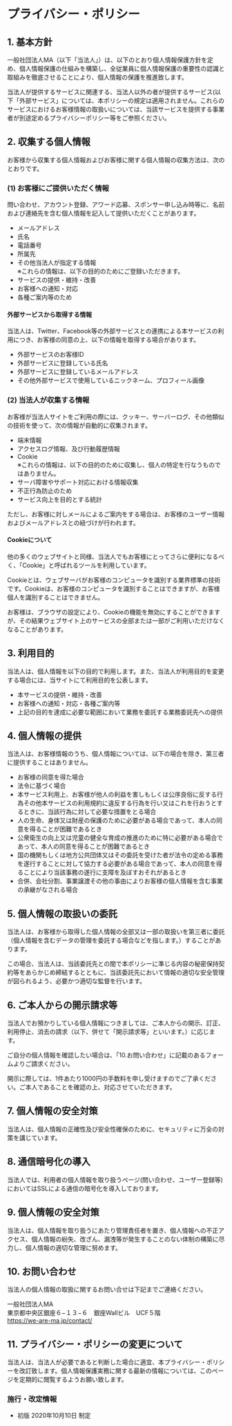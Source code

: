 # プライバシー・ポリシー

## 1. 基本方針

一般社団法人MA（以下「当法人」）は、以下のとおり個人情報保護方針を定め、個人情報保護の仕組みを構築し、全従業員に個人情報保護の重要性の認識と取組みを徹底させることにより、個人情報の保護を推進致します。

当法人が提供するサービスに関連する、当法人以外の者が提供するサービス(以下「外部サービス」については、本ポリシーの規定は適用されません。これらのサービスにおけるお客様情報の取扱いについては、当該サービスを提供する事業者が別途定めるプライバシーポリシー等をご参照ください。

## 2. 収集する個人情報

お客様から収集する個人情報およびお客様に関する個人情報の収集方法は、次のとおりです。

### (1) お客様にご提供いただく情報

問い合わせ、アカウント登録、アワード応募、スポンサー申し込み時等に、名前および連絡先を含む個人情報を記入して提供いただくことがあります。

- メールアドレス
- 氏名
- 電話番号
- 所属先
- その他当法人が指定する情報<br>※これらの情報は、以下の目的のためにご登録いただきます。
- サービスの提供・維持・改善
- お客様への通知・対応
- 各種ご案内等のため

#### 外部サービスから取得する情報

当法人は、Twitter、Facebook等の外部サービスとの連携による本サービスの利用につき、お客様の同意の上、以下の情報を取得する場合があります。

- 外部サービスのお客様ID
- 外部サービスに登録している氏名
- 外部サービスに登録しているメールアドレス
- その他外部サービスで使用しているニックネーム、プロフィール画像

### (2) 当法人が収集する情報

お客様が当法人サイトをご利用の際には、クッキー、サーバーログ、その他類似の技術を使って、次の情報が自動的に収集されます。

- 端末情報
- アクセスログ情報、及び行動履歴情報
- Cookie <br>※これらの情報は、以下の目的のために収集し、個人の特定を行なうものではありません。
- サーバ障害やサポート対応における情報収集
- 不正行為防止のため
- サービス向上を目的とする統計

ただし、お客様に対しメールによるご案内をする場合は、お客様のユーザー情報およびメールアドレスとの紐づけが行われます。

#### Cookieについて

他の多くのウェブサイトと同様、当法人でもお客様にとってさらに便利になるべく、「Cookie」と呼ばれるツールを利用しています。

Cookieとは、ウェブサーバがお客様のコンピュータを識別する業界標準の技術です。Cookieは、お客様のコンピュータを識別することはできますが、お客様個人を識別することはできません。

お客様は、ブラウザの設定により、Cookieの機能を無効にすることができますが、その結果ウェブサイト上のサービスの全部または一部がご利用いただけなくなることがあります。

## 3. 利用目的

当法人は、個人情報を以下の目的で利用します。また、当法人が利用目的を変更する場合には、当サイトにて利用目的を公表します。

- 本サービスの提供・維持・改善
- お客様への通知・対応・各種ご案内等
- 上記の目的を達成に必要な範囲において業務を委託する業務委託先への提供

## 4. 個人情報の提供
当法人は、お客様情報のうち、個人情報については、以下の場合を除き、第三者に提供することはありません。

- お客様の同意を得た場合
- 法令に基づく場合
- 本サービス利用上、お客様が他人の利益を害しもしくは公序良俗に反する行為その他本サービスの利用規約に違反する行為を行い又はこれを行おうとするときに、当該行為に対して必要な措置をとる場合
- 人の生命、身体又は財産の保護のために必要がある場合であって、本人の同意を得ることが困難であるとき
- 公衆衛生の向上又は児童の健全な育成の推進のために特に必要がある場合であって、本人の同意を得ることが困難であるとき
- 国の機関もしくは地方公共団体又はその委託を受けた者が法令の定める事務を遂行することに対して協力する必要がある場合であって、本人の同意を得ることにより当該事務の遂行に支障を及ぼすおそれがあるとき
- 合併、会社分割、事業譲渡その他の事由によりお客様の個人情報を含む事業の承継がなされる場合

## 5. 個人情報の取扱いの委託

当法人は、お客様から取得した個人情報の全部又は一部の取扱いを第三者に委託（個人情報を含むデータの管理を委託する場合などを指します。）することがあります。

この場合、当法人は、当該委託先との間で本ポリシーに準じる内容の秘密保持契約等をあらかじめ締結するとともに、当該委託先において情報の適切な安全管理が図られるよう、必要かつ適切な監督を行います。

## 6. ご本人からの開示請求等

当法人でお預かりしている個人情報につきましては、ご本人からの開示、訂正、利用停止、消去の請求（以下、併せて「開示請求等」といいます。）に応じます。

ご自分の個人情報を確認したい場合は、「10.お問い合わせ」に記載のあるフォームよりご請求ください。

開示に際しては、1件あたり1000円の手数料を申し受けますのでご了承ください。ご本人であることを確認の上、対応させていただきます。

## 7. 個人情報の安全対策

当法人は、個人情報の正確性及び安全性確保のために、セキュリティに万全の対策を講じています。

## 8. 通信暗号化の導入

当法人では、利用者の個人情報を取り扱うページ(問い合わせ、ユーザー登録等) においてはSSLによる通信の暗号化を導入しております。

## 9. 個人情報の安全対策

当法人は、個人情報を取り扱うにあたり管理責任者を置き、個人情報への不正アクセス、個人情報の紛失、改ざん、漏洩等が発生することのない体制の構築に尽力し、個人情報の適切な管理に努めます。

## 10. お問い合わせ

当法人の個人情報の取扱に関するお問い合せは下記までご連絡ください。

一般社団法人MA<br>
東京都中央区銀座６−１３−６　銀座Wallビル　UCF５階<br>
https://we-are-ma.jp/contact/

## 11. プライバシー・ポリシーの変更について

当法人は、当法人が必要であると判断した場合に適宜、本プライバシー・ポリシーを改訂致します。個人情報保護実務に関する最新の情報については、このページを定期的に閲覧するようお願い致します。

### 施行・改定情報

- 初版 2020年10月10日 制定
